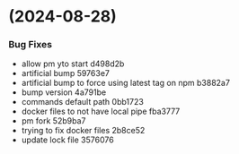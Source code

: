 #  (2024-08-28)


### Bug Fixes

* allow pm yto start d498d2b
* artificial bump 59763e7
* artificial bump to force using latest tag on npm b3882a7
* bump version 4a791be
* commands default path 0bb1723
* docker files to not have local pipe fba3777
* pm fork 52b9ba7
* trying to fix docker files 2b8ce52
* update lock file 3576076



